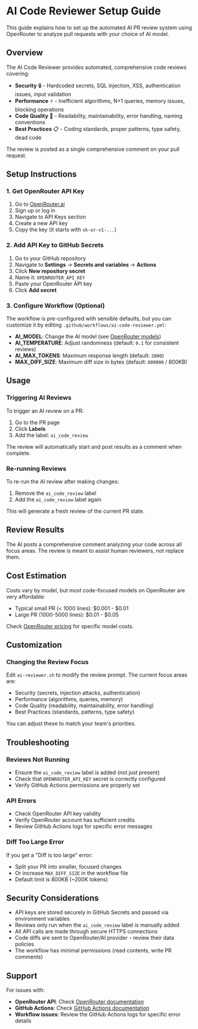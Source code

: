 # AI Code Reviewer Setup Guide

This guide explains how to set up the automated AI PR review system using OpenRouter to analyze pull requests with your choice of AI model.

## Overview

The AI Code Reviewer provides automated, comprehensive code reviews covering:
- **Security** 🔒 - Hardcoded secrets, SQL injection, XSS, authentication issues, input validation
- **Performance** ⚡ - Inefficient algorithms, N+1 queries, memory issues, blocking operations
- **Code Quality** 🎨 - Readability, maintainability, error handling, naming conventions
- **Best Practices** 📋 - Coding standards, proper patterns, type safety, dead code

The review is posted as a single comprehensive comment on your pull request.

## Setup Instructions

### 1. Get OpenRouter API Key

1. Go to [OpenRouter.ai](https://openrouter.ai/)
2. Sign up or log in
3. Navigate to API Keys section
4. Create a new API key
5. Copy the key (it starts with `sk-or-v1-...`)

### 2. Add API Key to GitHub Secrets

1. Go to your GitHub repository
2. Navigate to **Settings** → **Secrets and variables** → **Actions**
3. Click **New repository secret**
4. Name it: `OPENROUTER_API_KEY`
5. Paste your OpenRouter API key
6. Click **Add secret**

### 3. Configure Workflow (Optional)

The workflow is pre-configured with sensible defaults, but you can customize it by editing `.github/workflows/ai-code-reviewer.yml`:

- **AI_MODEL**: Change the AI model (see [OpenRouter models](https://openrouter.ai/models))
- **AI_TEMPERATURE**: Adjust randomness (default: `0.1` for consistent reviews)
- **AI_MAX_TOKENS**: Maximum response length (default: `2000`)
- **MAX_DIFF_SIZE**: Maximum diff size in bytes (default: `800000` / 800KB)

## Usage

### Triggering AI Reviews

To trigger an AI review on a PR:

1. Go to the PR page
2. Click **Labels**
3. Add the label: `ai_code_review`

The review will automatically start and post results as a comment when complete.

### Re-running Reviews

To re-run the AI review after making changes:

1. Remove the `ai_code_review` label
2. Add the `ai_code_review` label again

This will generate a fresh review of the current PR state.

## Review Results

The AI posts a comprehensive comment analyzing your code across all focus areas. The review is meant to assist human reviewers, not replace them.

## Cost Estimation

Costs vary by model, but most code-focused models on OpenRouter are very affordable:
- Typical small PR (< 1000 lines): $0.001 - $0.01
- Large PR (1000-5000 lines): $0.01 - $0.05

Check [OpenRouter pricing](https://openrouter.ai/models) for specific model costs.

## Customization

### Changing the Review Focus

Edit `ai-reviewer.sh` to modify the review prompt. The current focus areas are:
- Security (secrets, injection attacks, authentication)
- Performance (algorithms, queries, memory)
- Code Quality (readability, maintainability, error handling)
- Best Practices (standards, patterns, type safety)

You can adjust these to match your team's priorities.

## Troubleshooting

### Reviews Not Running

- Ensure the `ai_code_review` label is added (not just present)
- Check that `OPENROUTER_API_KEY` secret is correctly configured
- Verify GitHub Actions permissions are properly set

### API Errors

- Check OpenRouter API key validity
- Verify OpenRouter account has sufficient credits
- Review GitHub Actions logs for specific error messages

### Diff Too Large Error

If you get a "Diff is too large" error:
- Split your PR into smaller, focused changes
- Or increase `MAX_DIFF_SIZE` in the workflow file
- Default limit is 800KB (~200K tokens)

## Security Considerations

- API keys are stored securely in GitHub Secrets and passed via environment variables
- Reviews only run when the `ai_code_review` label is manually added
- All API calls are made through secure HTTPS connections
- Code diffs are sent to OpenRouter/AI provider - review their data policies
- The workflow has minimal permissions (read contents, write PR comments)

## Support

For issues with:
- **OpenRouter API**: Check [OpenRouter documentation](https://openrouter.ai/docs)
- **GitHub Actions**: Check [GitHub Actions documentation](https://docs.github.com/en/actions)
- **Workflow issues**: Review the GitHub Actions logs for specific error details
